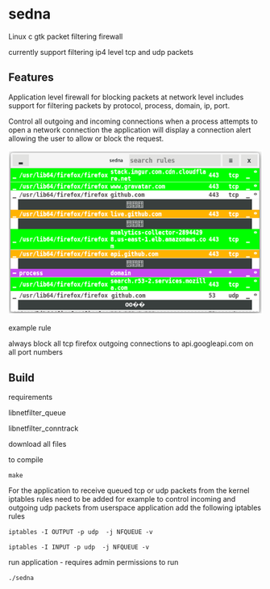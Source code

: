 # sedna
Linux c gtk packet filtering firewall 

currently support filtering ip4 level tcp and udp packets 

## Features ##

Application level firewall for blocking packets at network level includes support for filtering packets by protocol, process, domain, ip, port. 

Control all outgoing and incoming connections when a process attempts to open a network connection the application will display a connection alert allowing the user to allow or block the request.

<p>
<img src="/screenshot.png" />
</p>
example rule 

always block all tcp firefox outgoing connections to api.googleapi.com on all port numbers

## Build ##
requirements

libnetfilter_queue

libnetfilter_conntrack

download all files

to compile
```
make
```
For the application to receive queued tcp or udp packets from the kernel iptables rules need to be added for example to control incoming and outgoing udp packets from userspace application add the following iptables rules

```
iptables -I OUTPUT -p udp  -j NFQUEUE -v
```
```
iptables -I INPUT -p udp  -j NFQUEUE -v
```

run application - requires admin permissions to run

```
./sedna
```
